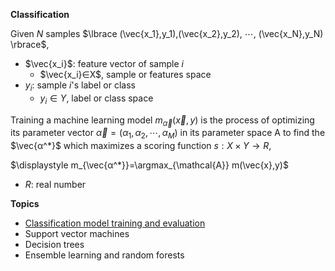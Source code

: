 __Classification__

Given $N$ samples $\lbrace (\vec{x_1},y_1),(\vec{x_2},y_2), ⋯, (\vec{x_N},y_N) \rbrace$, 
- $\vec{x_i}$: feature vector of sample $i$
  - $\vec{x_i}∈X$, sample or features space
- $y_i$: sample $i$'s label or class
  - $y_i∈Y$, label or class space

Training a machine learning model $m_{\vec{α}}(\vec{x},y)$ is the process of optimizing its parameter vector $\vec{α}=(α_1,α_2,⋯,α_M)$ in its parameter space $\mathcal{Α}$ to find the $\vec{α^*}$ which maximizes a scoring function $s:X×Y→R$,

$\displaystyle m_{\vec{α^*}}=\argmax_{\mathcal{Α}} m(\vec{x},y)$

- $R$: real number

__Topics__
- [Classification model training and evaluation](./cmte.ipynb)
- Support vector machines
- Decision trees
- Ensemble learning and random forests
